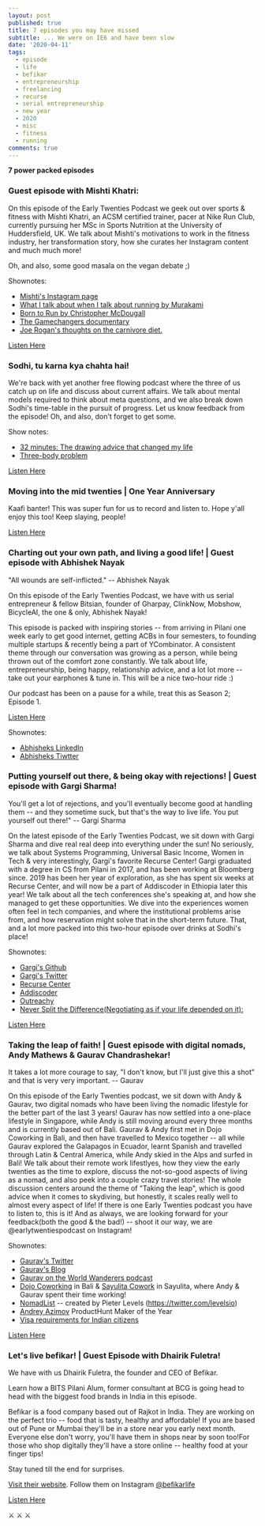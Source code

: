 ```yaml
---
layout: post
published: true
title: 7 episodes you may have missed
subtitle: ... We were on IE6 and have been slow
date: '2020-04-11'
tags:
  - episode
  - life
  - befikar
  - entrepreneurship
  - freelancing
  - recurse
  - serial entrepreneurship
  - new year
  - 2020
  - misc
  - fitness
  - running
comments: true
---
```

**7 power packed episodes**

### Guest episode with Mishti Khatri: 

On this episode of the Early Twenties Podcast we geek out over sports & fitness with Mishti Khatri, an ACSM certified trainer, pacer at Nike Run Club, currently pursuing her MSc in Sports Nutrition at the University of Huddersfield, UK. We talk about Mishti's motivations to work in the fitness industry, her transformation story, how she curates her Instagram content and much much more! 

Oh, and also, some good masala on the vegan debate ;)

Shownotes:

- [Mishti's Instagram page](https://www.instagram.com/mishtikhatri/?hl=en)
- [What I talk about when I talk about running by Murakami](https://www.goodreads.com/book/show/2195464.What_I_Talk_About_When_I_Talk_About_Running)
- [Born to Run by Christopher McDougall](https://www.goodreads.com/book/show/6289283-born-to-run)
- [The Gamechangers documentary](https://www.netflix.com/title/81157840)
- [Joe Rogan's thoughts on the carnivore diet.](https://www.youtube.com/watch?v=ivMoNhjnhqw)

[Listen Here](https://anchor.fm/earlytwenties/episodes/Guest-episode-with-Mishti-Khatri-What-we-talk-about-when-we-talk-about-running-ece9cd)

### Sodhi, tu karna kya chahta hai!

We're back with yet another free flowing podcast where the three of us catch up on life and discuss about current affairs. We talk about mental models required to think about meta questions, and we also break down Sodhi's time-table in the pursuit of progress. Let us know feedback from the episode! Oh, and also, don't forget to get some. 

Show notes:

- [32 minutes: The drawing advice that changed my life](https://www.youtube.com/watch?v=M6NsEDwHHiE)
- [Three-body problem](https://www.goodreads.com/book/show/20518872-the-three-body-problem)

[Listen Here](https://anchor.fm/earlytwenties/episodes/Sodhi--tu-karna-kya-chahta-hai-ebb08e)

### Moving into the mid twenties | One Year Anniversary

Kaafi banter! This was super fun for us to record and listen to. Hope y'all enjoy this too! Keep slaying, people!

[Listen Here](https://anchor.fm/earlytwenties/episodes/Moving-into-the-mid-twenties--one-year-anniversary-e9havg)


### Charting out your own path, and living a good life! | Guest episode with Abhishek Nayak

"All wounds are self-inflicted." -- Abhishek Nayak

On this episode of the Early Twenties Podcast, we have with us serial entrepreneur & fellow Bitsian, founder of Gharpay, ClinkNow, Mobshow, BicycleAI, the one & only, Abhishek Nayak!

This episode is packed with inspiring stories -- from arriving in Pilani one week early to get good internet, getting ACBs in four semesters, to founding multiple startups & recently being a part of YCombinator. A consistent theme through our conversation was growing as a person, while being thrown out of the comfort zone constantly. We talk about life, entrepreneurship, being happy, relationship advice, and a lot lot more -- take out your earphones & tune in. This will be a nice two-hour ride :)

Our podcast has been on a pause for a while, treat this as Season 2; Episode 1.

[Listen Here](https://anchor.fm/earlytwenties/episodes/Charting-out-your-own-path--and-living-a-good-life---Guest-episode-with-Abhishek-Nayak-e4ka7s)

Shownotes:

- [Abhisheks LinkedIn](https://www.linkedin.com/in/abhisheknayak/)
- [Abhisheks Tiwtter](https://twitter.com/arey_abhishek)

### Putting yourself out there, & being okay with rejections! | Guest episode with Gargi Sharma!

You'll get a lot of rejections, and you'll eventually become good at handling them -- and they sometime suck, but that's the way to live life. You put yourself out there!" -- Gargi Sharma 

On the latest episode of the Early Twenties Podcast, we sit down with Gargi Sharma and dive real real deep into everything under the sun! No seriously, we talk about Systems Programming, Universal Basic Income, Women in Tech & very interestingly, Gargi's favorite Recurse Center!  Gargi graduated with a degree in CS from Pilani in 2017, and has been working at Bloomberg since. 2019 has been her year of exploration, as she has spent six weeks at Recurse Center, and will now be a part of Addiscoder in Ethiopia later this year! We talk about all the tech conferences she's speaking at, and how she managed to get these opportunities. We dive into the experiences women often feel in tech companies, and where the institutional problems arise from, and how reservation might solve that in the short-term future. That, and a lot more packed into this two-hour episode over drinks at Sodhi's place!

Shownotes:

- [Gargi's Github](https://github.com/gs0510)
- [Gargi's Twitter](https://twitter.com/gawwrgi)
- [Recurse Center](https://www.recurse.com/)
- [Addiscoder](https://www.addiscoder.com/)
- [Outreachy](https://www.outreachy.org/)
- [Never Split the Difference(Negotiating as if your life depended on it): ](https://www.amazon.com/Never-Split-Difference-Negotiating-Depended/dp/0062407805)


[Listen Here](https://anchor.fm/earlytwenties/episodes/Putting-yourself-out-there---being-okay-with-rejections---Guest-episode-with-Gargi-Sharma-e40sj1)

### Taking the leap of faith! | Guest episode with digital nomads, Andy Mathews & Gaurav Chandrashekar!

It takes a lot more courage to say, "I don't know, but I'll just give this a shot" and that is very very important. -- Gaurav  

On this episode of the Early Twenties podcast, we sit down with Andy & Gaurav, two digital nomads who have been living the nomadic lifestyle for the better part of the last 3 years! Gaurav has now settled into a one-place lifestyle in Singapore, while Andy is still moving around every three months and is currently based out of Bali.  Gaurav & Andy first met in Dojo Coworking in Bali, and then have travelled to Mexico together -- all while Gaurav explored the Galapagos in Ecuador, learnt Spanish and travelled through Latin & Central America, while Andy skied in the Alps and surfed in Bali! We talk about their remote work lifestlyes, how they view the early twenties as the time to explore, discuss the not-so-good aspects of living as a nomad, and also peek into a couple crazy travel stories! The whole discussion centers around the theme of "Taking the leap", which is good advice when it comes to skydiving, but honestly, it scales really well to almost every aspect of life! If there is one Early Twenties podcast you have to listen to, this is it! And as always, we are looking forward for your feedback(both the good & the bad!) -- shoot it our way, we are @earlytwentiespodcast on Instagram!

Shownotes: 
- [Gaurav's Twitter](https://twitter.com/cggaurav)
- [Gaurav's Blog](https://cggaurav.net/) 
- [Gaurav on the World Wanderers podcast](https://www.theworldwanderers.com/digital-nomad-life/2-years-of-life-as-a-digital-nomad-with-gaurav-chandrashekar/)
- [Dojo Coworking](https://www.dojobali.org) in Bali & [Sayulita Cowork](http://sayulitacowork.com/) in Sayulita, where Andy & Gaurav spent their time working!
- [NomadList](www.nomadlist.com) -- created by Pieter Levels (https://twitter.com/levelsio) 
- [Andrey Azimov](https://twitter.com/andreyazimov) ProductHunt Maker of the Year 
- [Visa requirements for Indian citizens](https://en.wikipedia.org/wiki/Visa_requirements_for_Indian_citizens)

[Listen Here](https://anchor.fm/earlytwenties/episodes/Taking-the-leap-of-faith---Guest-episode-with-digital-nomads--Andy-Mathews--Gaurav-Chandrashekar-e3ucup)

### Let's live befikar! | Guest Episode with Dhairik Fuletra!

We have with us Dhairik Fuletra, the founder and CEO of Befikar. 

Learn how a BITS Pilani Alum, former consultant at BCG is going head to head with the biggest food brands in India in this episode.

Befikar is a food company based out of Rajkot in India. They are working on the perfect trio -- food that is tasty, healthy and affordable! If you are based out of Pune or Mumbai they'll be in a store near you early next month. Everyone else don't worry, you'll have them in shops near by soon too!For those who shop digitally they'll have a store online -- healthy food at your finger tips!

Stay tuned till the end for surprises. 

[Visit their website](https://www.eatbefikar.com/). 
Follow them on Instagram [@befikarlife](https://www.instagram.com/befikarlife/?hl=en)

[Listen Here](https://anchor.fm/earlytwenties/episodes/Lets-live-befikar---Guest-Episode-with-Dhairik-Fuletra-e3sq6s)

⚔ ⚔ ⚔ 

